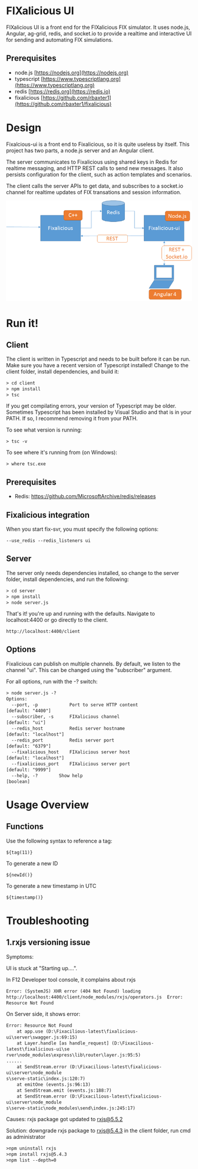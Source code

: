 FIXalicious UI
==============

FIXalicious UI is a front end for the FIXalicious FIX simulator.
It uses node.js, Angular, ag-grid, redis, and socket.io to provide a realtime and interactive UI for sending and automating FIX simulations.

## Prerequisites
- node.js [https://nodejs.org](https://nodejs.org)
- typescript [https://www.typescriptlang.org](https://www.typescriptlang.org)
- redis [https://redis.org](https://redis.io)
- fixalicious [https://github.com/rbaxter1](https://github.com/rbaxter1/fixalicious)


# Design
Fixalcious-ui is a front end to Fixalicious, so it is quite useless by itself. This project has two parts, a node.js server and an Angular client.

The server communicates to Fixalicious using shared keys in Redis for realtime messaging, and HTTP REST calls to send new messages. It also persists configuration for the client, such as action templates and scenarios.

The client calls the server APIs to get data, and subscribes to a socket.io channel for realtime updates of FIX transations and session information.

![System](./sys_overview.png)

# Run it!

## Client

The client is written in Typescript and needs to be built before it can be run. Make sure you have a recent version of Typescript installed!
Change to the client folder, install dependencies, and build it:
```
> cd client
> npm install
> tsc
```
If you get compilating errors, your version of Typescript may be older. Sometimes Typescript has been installed by Visual Studio and that is in your PATH. If so, I recommend removing it from your PATH.

To see what version is running: 
```
> tsc -v
```

To see where it's running from (on Windows):
```
> where tsc.exe
```

## Prerequisites

* Redis: https://github.com/MicrosoftArchive/redis/releases


## Fixalicious integration

When you start fix-svr, you must specify the following options:
```
--use_redis --redis_listeners ui
```

## Server

The server only needs dependencies installed, so change to the server folder, install dependencies, and run the following:
```
> cd server
> npm install
> node server.js
```

That's it! you're up and running with the defaults. Navigate to localhost:4400 or go directly to the client.
```
http://localhost:4400/client
```

## Options

Fixalicious can publish on multiple channels. By default, we listen to the channel "ui". This can be changed using the "subscriber" argument. 

For all options, run with the -? switch:

```
> node server.js -?
Options:
  --port, -p        	Port to serve HTTP content                 [default: "4400"]
  --subscriber, -s  	FIXalicious channel                          [default: "ui"]
  --redis_host      	Redis server hostname                 [default: "localhost"]
  --redis_port      	Redis server port                          [default: "6379"]
  --fixalicious_host  	FIXalicious server host                          [default: "localhost"]
  --fixalicious_port    FIXalicious server port                          [default: "9999"]
  --help, -?        Show help                                          [boolean]

```


# Usage Overview

## Functions

Use the following syntax to reference a tag:

```
${tag(11)}
```

To generate a new ID
```
${newId()}
```

To generate a new timestamp in UTC
```
${timestamp()}
```

# Troubleshooting

## 1.rxjs versioning issue

Symptoms: 

UI is stuck at "Starting up....". 

In F12 Developer tool console, it complains about rxjs  

```
Error: (SystemJS) XHR error (404 Not Found) loading http://localhost:4400/client/node_modules/rxjs/operators.js  Error: Resource Not Found
```

On Server side, it shows error:
```
Error: Resource Not Found
    at app.use (D:\Fixacilious-latest\fixalicious-ui\server\swagger.js:69:15)
    at Layer.handle [as handle_request] (D:\Fixacilious-latest\fixalicious-ui\se
rver\node_modules\express\lib\router\layer.js:95:5)
......
    at SendStream.error (D:\Fixacilious-latest\fixalicious-ui\server\node_module
s\serve-static\index.js:120:7)
    at emitOne (events.js:96:13)
    at SendStream.emit (events.js:188:7)
    at SendStream.error (D:\Fixacilious-latest\fixalicious-ui\server\node_module
s\serve-static\node_modules\send\index.js:245:17)
```

Causes: rxjs package got updated to rxjs@5.5.2 

Solution: downgrade rxjs package to rxjs@5.4.3
in the client folder, run cmd as administrator
```
>npm uninstall rxjs
>npm install rxjs@5.4.3
>npm list --depth=0
```
  

    
